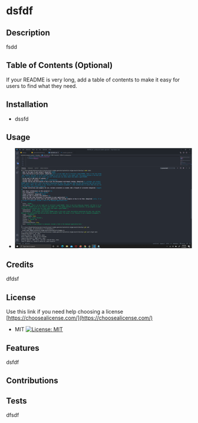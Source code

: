 
  # dsfdf

  ## Description
  fsdd
    
  ## Table of Contents (Optional)
  If your README is very long, add a table of contents to make it easy for users to find what they need.
  
 

   
    
  ## Installation
  * dssfd
    
  ## Usage
  * ![./image/Screenshot.png](./image/Screenshot.png)


  ## Credits
  dfdsf

  
  ## License
  Use this link if you need help choosing a license 
  [https://choosealicense.com/](https://choosealicense.com/)
  
  * MIT
  [![License: MIT](https://img.shields.io/badge/License-MIT-yellow.svg)](https://opensource.org/licenses/MIT)
    
  ## Features
  dsfdf
    
  ## Contributions
  
    
  ## Tests
  dfsdf
    
  